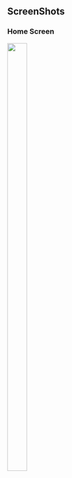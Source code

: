 ## ScreenShots
<h3>Home Screen</h3>
<img width="30%" height="50%" src="https://raw.githubusercontent.com/TanmayDaga/AndroidCourseZainFarhan/main/Photos%20for%20different%20Apps/Pets/Home%20Screen.png">
